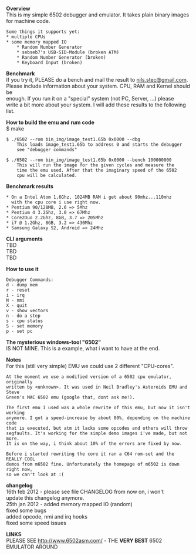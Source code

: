 **Overview**  
	This is my simple 6502 debugger and emulator. It takes plain binary images  
	for machine code.  
  
	Some things it supports yet:  
	* multiple CPUs  
	* some memory mapped IO  
		* Random Number Generator  
		* sebseb7's USB-SID-Module (broken ATM)  
		* Random Number Generator (broken)  
		* Keyboard Input (broken)  
  
**Benchmark**  
If you try it, PLEASE do a bench and mail the result to <nils.stec@gmail.com>.  
Please include information about your system. CPU, RAM and Kernel should be  
enough. If you run it on a "special" system (not PC, Server, ...) please   
write a bit more about your system. I will add these results to the following  
list.  
  
**How to build the emu and rum code**  
	$ make  
  
	$ ./6502 --rom bin_img/image_test1.65b 0x0000 --dbg  
		This loads image_test1.65b to address 0 and starts the debugger  
		see "debugger commands"  
  
	$ ./6502 --rom bin_img/image_test1.65b 0x0000 --bench 100000000  
		This will run the image for the given cycles and measure the   
		time the emu used. After that the imaginary speed of the 6502  
		cpu will be calculated.  
  
**Benchmark results**  
  
	* On a Intel Atom 1,6Ghz, 1024MB RAM i get about 90mhz...110mhz  
	  with the cpu core i use right now.   
	* Pentium 90/128MB, 2.6 => 5Mhz  
	* Pentium 4 3.2Ghz, 3.0 => 67Mhz  
	* Core2Duo 2.2Ghz, 8GB, 3.7 => 205Mhz  
	* i7 @ 1.2Ghz, 8GB, 3.2 => 430Mhz  
	* Samsung Galaxy S2, Android => 24Mhz  
  
  
**CLI arguments**  
	TBD  
	TBD  
	TBD  
  
**How to use it**  
  
	Debugger Commands:  
	d - dump mem  
	r - reset  
	i - irq  
	N - nmi  
	X - quit  
	v - show vectors  
	n - do a step  
	s - cpu status  
	S - set memory  
	p - set pc  
   
**The mysterious windows-tool "6502"**  
	IS NOT MINE. This is a example, what i want to have at the end.  
  
**Notes**  
	For this (still very simple) EMU we could use 2 different "CPU-cores".  
  
	At the moment we use a modified version of a 6502 cpu emulator, originally   
	written by <unknown>. It was used in Neil Bradley's Asteroids EMU and Steve  
	Green's MAC 6502 emu (google that, dont ask me!).  

	The first emu I used was a whole rewrite of this emu, but now it isn't working  
	anymore. I got a speed-increase by about 80%, depending on the machine code   
	that is executed, but atm it lacks some opcodes and others will throw   
	segfaults. It's working for the simple demo images i've made, but not more.  
	It is on the way, i think about 10% of the errors are fixed by now.   
  
	Before i started rewriting the core it ran a C64 rom-set and the REALLY COOL   
	demos from m6502 fine. Unfortunately the homepage of m6502 is down right now,  
	so we can't look at :(  

**changelog**  
		16th feb 2012 - please see file CHANGELOG from now on, i won't  
				update this changelog anymore.  
		25th jan 2012 - added memory mapped IO (random)  
				fixed some bugs  
				added opcode, nmi and irq hooks  
				  fixed some speed issues  

**LINKS**  
	PLEASE SEE http://www.6502asm.com/ - THE **VERY BEST** 6502 EMULATOR AROUND
